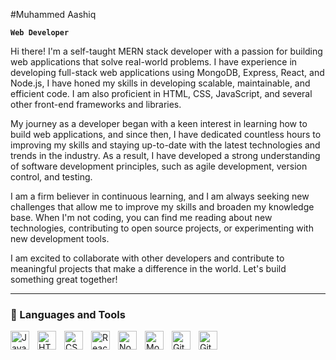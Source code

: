 
#Muhammed Aashiq

**`Web Developer`**

Hi there! I'm a self-taught MERN stack developer with a passion for building web applications that solve real-world problems. I have experience in developing full-stack web applications using MongoDB, Express, React, and Node.js, I have honed my skills in developing scalable, maintainable, and efficient code. I am also proficient in HTML, CSS, JavaScript, and several other front-end frameworks and libraries.

My journey as a developer began with a keen interest in learning how to build web applications, and since then, I have dedicated countless hours to improving my skills and staying up-to-date with the latest technologies and trends in the industry. As a result, I have developed a strong understanding of software development principles, such as agile development, version control, and testing.

I am a firm believer in continuous learning, and I am always seeking new challenges that allow me to improve my skills and broaden my knowledge base. When I'm not coding, you can find me reading about new technologies, contributing to open source projects, or experimenting with new development tools.

I am excited to collaborate with other developers and contribute to meaningful projects that make a difference in the world. Let's build something great together!
 

---

### 🧰 Languages and Tools

<img align="left" alt="JavaScript" width="30px" style="padding-right:10px;" src="https://cdn.jsdelivr.net/gh/devicons/devicon/icons/javascript/javascript-plain.svg" />
<img align="left" alt="HTML" width="30px" style="padding-right:10px;" src="https://cdn.jsdelivr.net/gh/devicons/devicon/icons/html5/html5-plain.svg" />
<img align="left" alt="CSS" width="30px" style="padding-right:10px;" src="https://cdn.jsdelivr.net/gh/devicons/devicon/icons/css3/css3-plain.svg" />
<img align="left" alt="React" width="30px" style="padding-right:10px;" src="https://cdn.jsdelivr.net/gh/devicons/devicon/icons/react/react-original.svg" />
<img align="left" alt="NodeJS" width="30px" style="padding-right:10px;" src="https://cdn.jsdelivr.net/gh/devicons/devicon/icons/nodejs/nodejs-original.svg" />
<img align="left" alt="MongoDB" width="30px" style="padding-right:10px;" src="https://cdn.jsdelivr.net/gh/devicons/devicon/icons/mongodb/mongodb-original-wordmark.svg" />
<img align="left" alt="Git" width="30px" style="padding-right:10px;" src="https://cdn.jsdelivr.net/gh/devicons/devicon/icons/git/git-original.svg" />
<img align="left" alt="GitHub" width="30px" style="padding-right:10px;" src="https://cdn.jsdelivr.net/gh/devicons/devicon/icons/github/github-original.svg" />
<br />

#
